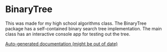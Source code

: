 # BinaryTree
This was made for my high school algorithms class. The BinaryTree package has a self-contained binary search tree implementation. The main class has an interactive console app for testing out the tree.

[Auto-generated documentation (might be out of date)](Javadoc/index.html)